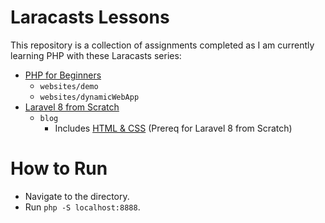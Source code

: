 # Laracasts Lessons

This repository is a collection of assignments completed as I am currently learning PHP with these Laracasts series:
- [PHP for Beginners](https://laracasts.com/series/php-for-beginners-2023-edition)
  -  `websites/demo`
  -  `websites/dynamicWebApp`
- [Laravel 8 from Scratch](https://laracasts.com/series/laravel-8-from-scratch)
  - `blog`
    - Includes [HTML & CSS](https://laracasts.com/series/html-and-css-workshop) (Prereq for Laravel 8 from Scratch)

# How to Run
- Navigate to the directory.
- Run `php -S localhost:8888`.
